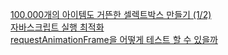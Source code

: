 [100,000개의 아이템도 거뜬한 셀렉트박스 만들기 (1/2)](http://meetup.toast.com/posts/160)  
[자바스크립트 실행 최적화](https://developers.google.com/web/fundamentals/performance/rendering/optimize-javascript-execution?hl=ko)  
[requestAnimationFrame을 어떻게 테스트 할 수 있을까](https://blog.coderifleman.com/2016/12/02/request-animation-frame-test/)
